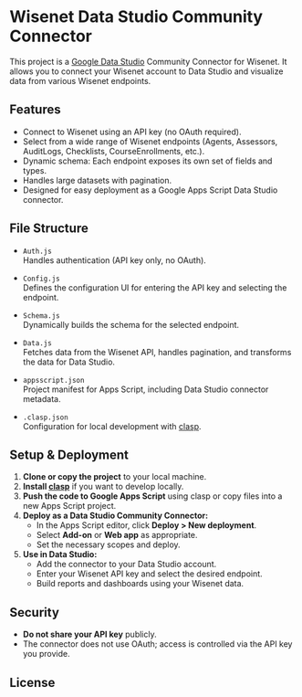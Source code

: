 # Wisenet Data Studio Community Connector

This project is a [Google Data Studio](https://developers.google.com/datastudio) Community Connector for Wisenet. It allows you to connect your Wisenet account to Data Studio and visualize data from various Wisenet endpoints.

## Features

- Connect to Wisenet using an API key (no OAuth required).
- Select from a wide range of Wisenet endpoints (Agents, Assessors, AuditLogs, Checklists, CourseEnrollments, etc.).
- Dynamic schema: Each endpoint exposes its own set of fields and types.
- Handles large datasets with pagination.
- Designed for easy deployment as a Google Apps Script Data Studio connector.

## File Structure

- `Auth.js`  
  Handles authentication (API key only, no OAuth).

- `Config.js`  
  Defines the configuration UI for entering the API key and selecting the endpoint.

- `Schema.js`  
  Dynamically builds the schema for the selected endpoint.

- `Data.js`  
  Fetches data from the Wisenet API, handles pagination, and transforms the data for Data Studio.

- `appsscript.json`  
  Project manifest for Apps Script, including Data Studio connector metadata.

- `.clasp.json`  
  Configuration for local development with [clasp](https://github.com/google/clasp).

## Setup & Deployment

1. **Clone or copy the project** to your local machine.
2. **Install [clasp](https://github.com/google/clasp)** if you want to develop locally.
3. **Push the code to Google Apps Script** using clasp or copy files into a new Apps Script project.
4. **Deploy as a Data Studio Community Connector:**
   - In the Apps Script editor, click **Deploy > New deployment**.
   - Select **Add-on** or **Web app** as appropriate.
   - Set the necessary scopes and deploy.
5. **Use in Data Studio:**
   - Add the connector to your Data Studio account.
   - Enter your Wisenet API key and select the desired endpoint.
   - Build reports and dashboards using your Wisenet data.

## Security

- **Do not share your API key** publicly.
- The connector does not use OAuth; access is controlled via the API key you provide.


## License